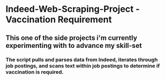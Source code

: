 # Indeed-Web-Scraping-Project - Vaccination Requirement
## This one of the side projects i'm currently experimenting with to advance my skill-set
### The script pulls and parses data from Indeed, iterates through job postings, and scans text within job postings to determine if vaccination is required. 

